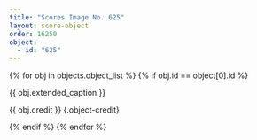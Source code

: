 ```yaml
---
title: "Scores Image No. 625"
layout: score-object
order: 16250
object:
  - id: "625"
---
```


{% for obj in objects.object_list %}
{% if obj.id == object[0].id %}

{{ obj.extended_caption }}

{{ obj.credit }} {.object-credit}

{% endif %}
{% endfor %}

